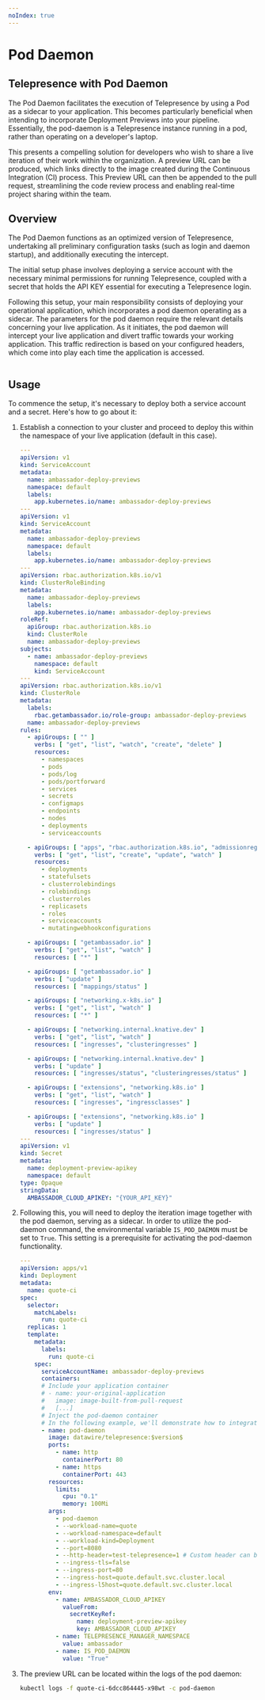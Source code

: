 ```yaml
---
noIndex: true
---
```


# Pod Daemon

## Telepresence with Pod Daemon

The Pod Daemon facilitates the execution of Telepresence by using a Pod as a sidecar to your application. This becomes particularly beneficial when intending to incorporate Deployment Previews into your pipeline. Essentially, the pod-daemon is a Telepresence instance running in a pod, rather than operating on a developer's laptop.

This presents a compelling solution for developers who wish to share a live iteration of their work within the organization. A preview URL can be produced, which links directly to the image created during the Continuous Integration (CI) process. This Preview URL can then be appended to the pull request, streamlining the code review process and enabling real-time project sharing within the team.

## Overview

The Pod Daemon functions as an optimized version of Telepresence, undertaking all preliminary configuration tasks (such as login and daemon startup), and additionally executing the intercept.

The initial setup phase involves deploying a service account with the necessary minimal permissions for running Telepresence, coupled with a secret that holds the API KEY essential for executing a Telepresence login.

Following this setup, your main responsibility consists of deploying your operational application, which incorporates a pod daemon operating as a sidecar. The parameters for the pod daemon require the relevant details concerning your live application. As it initiates, the pod daemon will intercept your live application and divert traffic towards your working application. This traffic redirection is based on your configured headers, which come into play each time the application is accessed.

<figure><img src="../.gitbook/assets/00 tp 29.png" alt=""><figcaption></figcaption></figure>

## Usage

To commence the setup, it's necessary to deploy both a service account and a secret. Here's how to go about it:

1.  Establish a connection to your cluster and proceed to deploy this within the namespace of your live application (default in this case).

    ```yaml
    ---
    apiVersion: v1
    kind: ServiceAccount
    metadata:
      name: ambassador-deploy-previews
      namespace: default
      labels:
        app.kubernetes.io/name: ambassador-deploy-previews
    ---
    apiVersion: v1
    kind: ServiceAccount
    metadata:
      name: ambassador-deploy-previews
      namespace: default
      labels:
        app.kubernetes.io/name: ambassador-deploy-previews
    ---
    apiVersion: rbac.authorization.k8s.io/v1
    kind: ClusterRoleBinding
    metadata:
      name: ambassador-deploy-previews
      labels:
        app.kubernetes.io/name: ambassador-deploy-previews
    roleRef:
      apiGroup: rbac.authorization.k8s.io
      kind: ClusterRole
      name: ambassador-deploy-previews
    subjects:
      - name: ambassador-deploy-previews
        namespace: default
        kind: ServiceAccount
    ---
    apiVersion: rbac.authorization.k8s.io/v1
    kind: ClusterRole
    metadata:
      labels:
        rbac.getambassador.io/role-group: ambassador-deploy-previews
      name: ambassador-deploy-previews
    rules:
      - apiGroups: [ "" ]
        verbs: [ "get", "list", "watch", "create", "delete" ]
        resources:
          - namespaces
          - pods
          - pods/log
          - pods/portforward
          - services
          - secrets
          - configmaps
          - endpoints
          - nodes
          - deployments
          - serviceaccounts

      - apiGroups: [ "apps", "rbac.authorization.k8s.io", "admissionregistration.k8s.io" ]
        verbs: [ "get", "list", "create", "update", "watch" ]
        resources:
          - deployments
          - statefulsets
          - clusterrolebindings
          - rolebindings
          - clusterroles
          - replicasets
          - roles
          - serviceaccounts
          - mutatingwebhookconfigurations

      - apiGroups: [ "getambassador.io" ]
        verbs: [ "get", "list", "watch" ]
        resources: [ "*" ]

      - apiGroups: [ "getambassador.io" ]
        verbs: [ "update" ]
        resources: [ "mappings/status" ]

      - apiGroups: [ "networking.x-k8s.io" ]
        verbs: [ "get", "list", "watch" ]
        resources: [ "*" ]

      - apiGroups: [ "networking.internal.knative.dev" ]
        verbs: [ "get", "list", "watch" ]
        resources: [ "ingresses", "clusteringresses" ]

      - apiGroups: [ "networking.internal.knative.dev" ]
        verbs: [ "update" ]
        resources: [ "ingresses/status", "clusteringresses/status" ]

      - apiGroups: [ "extensions", "networking.k8s.io" ]
        verbs: [ "get", "list", "watch" ]
        resources: [ "ingresses", "ingressclasses" ]

      - apiGroups: [ "extensions", "networking.k8s.io" ]
        verbs: [ "update" ]
        resources: [ "ingresses/status" ]
    ---
    apiVersion: v1
    kind: Secret
    metadata:
      name: deployment-preview-apikey
      namespace: default
    type: Opaque
    stringData:
      AMBASSADOR_CLOUD_APIKEY: "{YOUR_API_KEY}"

    ```
2.  Following this, you will need to deploy the iteration image together with the pod daemon, serving as a sidecar. In order to utilize the pod-daemon command, the environmental variable `IS_POD_DAEMON` must be set to `True`. This setting is a prerequisite for activating the pod-daemon functionality.

    ```yaml
    ---
    apiVersion: apps/v1
    kind: Deployment
    metadata:
      name: quote-ci
    spec:
      selector:
        matchLabels:
          run: quote-ci
      replicas: 1
      template:
        metadata:
          labels:
            run: quote-ci
        spec:
          serviceAccountName: ambassador-deploy-previews
          containers:
          # Include your application container
          # - name: your-original-application
          #   image: image-built-from-pull-request
          #   [...]
          # Inject the pod-daemon container 
          # In the following example, we'll demonstrate how to integrate the pod-daemon container by intercepting the quote app
          - name: pod-daemon
            image: datawire/telepresence:$version$
            ports:
              - name: http
                containerPort: 80
              - name: https
                containerPort: 443
            resources:
              limits:
                cpu: "0.1"
                memory: 100Mi
            args:
              - pod-daemon
              - --workload-name=quote
              - --workload-namespace=default
              - --workload-kind=Deployment
              - --port=8080
              - --http-header=test-telepresence=1 # Custom header can be specified
              - --ingress-tls=false
              - --ingress-port=80
              - --ingress-host=quote.default.svc.cluster.local
              - --ingress-l5host=quote.default.svc.cluster.local
            env:
              - name: AMBASSADOR_CLOUD_APIKEY
                valueFrom:
                  secretKeyRef:
                    name: deployment-preview-apikey
                    key: AMBASSADOR_CLOUD_APIKEY
              - name: TELEPRESENCE_MANAGER_NAMESPACE
                value: ambassador
              - name: IS_POD_DAEMON
                value: "True"
    ```
3.  The preview URL can be located within the logs of the pod daemon:

    ```bash
    kubectl logs -f quote-ci-6dcc864445-x98wt -c pod-daemon
    ```
